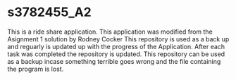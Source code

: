 # s3782455_A2


This is a ride share application.
This application was modified from the Asignment 1 solution by Rodney Cocker
This repository is used as a back up and reguarly is updated up with the progress of the Application.
After each task was completed the repository is updated.
This repository can be used as a backup incase something terrible goes wrong and the file containing the program is lost.
